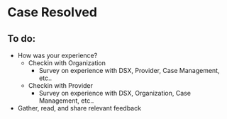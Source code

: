 # Case Resolved

## To do:

* How was your experience?
  * Checkin with Organization
    * Survey on experience with DSX, Provider, Case Management, etc..
  * Checkin with Provider
    * Survey on experience with DSX, Organization, Case Management, etc..
* Gather, read, and share relevant feedback

